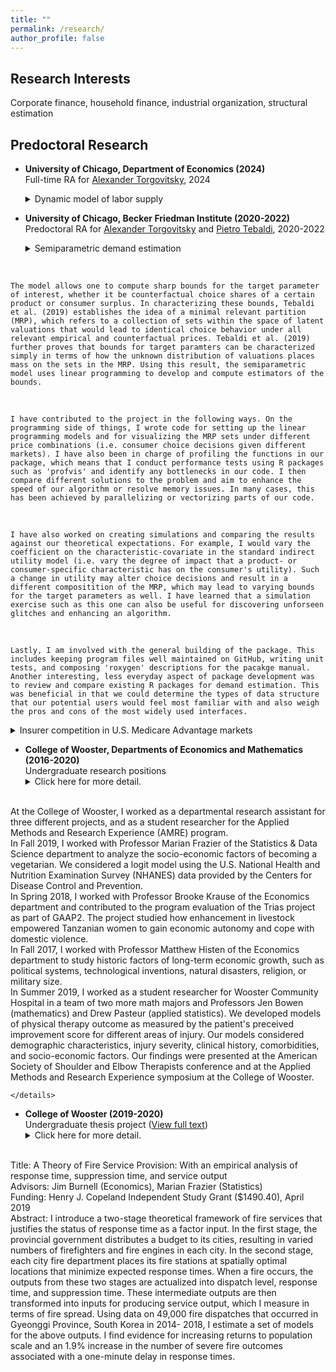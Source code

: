 ```yaml
---
title: ""
permalink: /research/
author_profile: false
---
```

## Research Interests

Corporate finance, household finance, industrial organization, structural estimation


## Predoctoral Research
* <strong>University of Chicago, Department of Economics (2024)</strong><br>
Full-time RA for [Alexander Torgovitsky](https://a-torgovitsky.github.io), 2024 <br>
  <details>
  <summary>Dynamic model of labor supply</summary>
  <br> 

    Before starting graduate school at UIUC Gies, I briefly (for about six months) worked as a research assistant for Professor Alexander Torgovitsky on an econometrics proejct studying whether experiments can validate structural models. 
    <br>
    
    I was in charge of reviewing and profiling a program written in Julia that solved a dynamic model of labor supply. My report included a summary of this model and a detailed description of how we solved the model using backward induction. Although I did not write the original code, I contributed to speeding up the program and choosing the most appropriate non-linear optimization solver and algorithm for our problem. Overall, I learned how one can write and solve a behavioral model involving stochastic utility shocks and gained experience in estimating a structural model. 
    <br>

    I also worked on developing a pipeline for the project using task management softwares such as Snakemake, Nextflow and Scriptflow. Wikipedia defines these as softwares used for composing and executing a series of computational and data manipulation steps (i.e. workflows) in a scientific application. Since the project involved a very large number of simulations and estimations, I developed code scripts for orchestrating job submissions on the university computer networks. 

  </details>

* <strong>University of Chicago, Becker Friedman Institute (2020-2022)</strong><br>
Predoctoral RA for [Alexander Torgovitsky](https://a-torgovitsky.github.io) and [Pietro Tebaldi](https://www.pietrotebaldi.com), 2020-2022 <br>
  <details>
  <summary>Semiparametric demand estimation</summary>
  <br> 

    I work with Professor Alexander Torgovitsky at the University of Chicago to develop an R package for semiparametric demand estimation. The econometric method embodied in this project is an extension of the nonparametric discrete choice model presented in [Tebaldi, Torgovitsky, and Yang (Econometrica 2023)](https://onlinelibrary.wiley.com/doi/abs/10.3982/ECTA17215). The nonparametric model relaxes distributional assumptions about the latent valuations behind a consumer's utility, whereas in traditional approaches, the valuations are specified to be in a parametric family. (For example, the logit model requires that the latent valuations follow type I extreme value distribution.) The semiparametric model is similar in that it leaves the distribution of valuations unspecified, but it differs from the nonparametric model in that it parametrizes the impact of observable consumer- and product-specific characteristics on indirect utility with a linear function. 
<br>

    The model allows one to compute sharp bounds for the target parameter of interest, whether it be counterfactual choice shares of a certain product or consumer surplus. In characterizing these bounds, Tebaldi et al. (2019) establishes the idea of a minimal relevant partition (MRP), which refers to a collection of sets within the space of latent valuations that would lead to identical choice behavior under all relevant empirical and counterfactual prices. Tebaldi et al. (2019) further proves that bounds for target paramters can be characterized simply in terms of how the unknown distribution of valuations places mass on the sets in the MRP. Using this result, the semiparametric model uses linear programming to develop and compute estimators of the bounds.
<br>

    I have contributed to the project in the following ways. On the programming side of things, I wrote code for setting up the linear programming models and for visualizing the MRP sets under different price combinations (i.e. consumer choice decisions given different markets). I have also been in charge of profiling the functions in our package, which means that I conduct performance tests using R packages such as 'profvis' and identify any bottlenecks in our code. I then compare different solutions to the problem and aim to enhance the speed of our algorithm or resolve memory issues. In many cases, this has been achieved by parallelizing or vectorizing parts of our code. 
<br>

    I have also worked on creating simulations and comparing the results against our theoretical expectations. For example, I would vary the coefficient on the characteristic-covariate in the standard indirect utility model (i.e. vary the degree of impact that a product- or consumer-specific characteristic has on the consumer's utility). Such a change in utility may alter choice decisions and result in a different compositition of the MRP, which may lead to varying bounds for the target parameters as well. I have learned that a simulation exercise such as this one can also be useful for discovering unforseen glitches and enhancing an algorithm. 
<br>

    Lastly, I am involved with the general building of the package. This includes keeping program files well maintained on GitHub, writing unit tests, and composing 'roxygen' descriptions for the pacakge manual. Another interesting, less everyday aspect of package development was to review and compare existing R packages for demand estimation. This was beneficial in that we could determine the types of data structure that our potential users would feel most familiar with and also weigh the pros and cons of the most widely used interfaces. 
  </details>

  <details>
  <summary>Insurer competition in U.S. Medicare Advantage markets</summary>
<br> 

    Working with Professor Pietro Tebaldi at Columbia University and his coauthors, I contribute to a project that investigates the value of adding a 'public option' to health insurance exchanges. We consider the Medicare Advantage (MA) program, under which Medicare beneficiaries can opt out of Traditional Medicare (TM) program and enroll in a private-sector insurance plan. The MA program was implemented to diversify the consumer's choice set and to reduce healthcare costs through increased insurer competition. To provide some context, I breifly discuss below the institutional detail of the two programs.   
<br> 
    
    There are a few notable differences between TM and MA. First, coverage: TM only includes Medicare Part A (inpatient) and Part B (outpatient) and requires a separate enrollment for Part D (prescription drug), whereas MA plans are bundled with Parts A, B, and D and usually offer additional benefits such as hearing, dental, or vision. Second, cost structure: TM adopts a fee-for-service payment model and does not have a yearly limit on out-of-pocket costs, whereas MA plans usually do impose such limits for Part A and B services. Lastly, access to providers: TM allows beneficiaries to use any doctor or hospital that takes Medicare, whereas the choice of MA beneficiaries are constrained by the MA plan's provider network and service area.  
<br> 
    
    An interesting aspect of the MA program is the price negotiation that occurs between insurers and providers. Under TM, providers are reimbursed with a fee (calculated by a formula) for each service provided to the beneficiary. They cannot negotiate the payment rate but may choose to reject the rate and opt out of Medicare. On the contrary, under MA, providers have bargaining power against insurers and can form networks with other providers. In this unique setting, insurer competition becomes an important determinant of negotiated hospital prices and overall welfare in the U.S. healthcare industry. Ho and Lee (2017) identify and quantify this mechanism in much detail.  
<br> 
    
    I have contributed to the demand estimation side of the project by augmenting the model presented in Curto, Einav, Levin, and Bhattacharya (2021). We estimate a nested logit model of MA plan demand that accounts for hospital networks and their heterogeneity across plans. To do so, I work with large administrative data sets provided by the Centers for Medicare & Medicaid Services on plan bid, benefits, enrollment, and penetration rates across U.S. counties, while also managing data on hospital and physician networks. The compiled data allow us to derive the demand elasticities which are needed to observe equilibrium outcomes in counterfactual excercies and policy experiments.

  </details>

* <strong>College of Wooster, Departments of Economics and Mathematics (2016-2020)</strong><br>
Undergraduate research positions
  <details>
  <summary>Click here for more detail.</summary>
<br> 
    At the College of Wooster, I worked as a departmental research assistant for three different projects, and as a student researcher for the Applied Methods and Research Experience (AMRE) program. 
<br> 
    In Fall 2019, I worked with Professor Marian Frazier of the Statistics & Data Science department to analyze the socio-economic factors of becoming a vegetarian. We considered a logit model using the U.S. National Health and Nutrition Examination Survey (NHANES) data provided by the Centers for Disease Control and Prevention. 
<br> 
    In Spring 2018, I worked with Professor Brooke Krause of the Economics department and contributed to the program evaluation of the Trias project as part of GAAP2. The project studied how enhancement in livestock empowered Tanzanian women to gain economic autonomy and cope with domestic violence. 
<br> 
    In Fall 2017, I worked with Professor Matthew Histen of the Economics department to study historic factors of long-term economic growth, such as political systems, technological inventions, natural disasters, religion, or military size.
<br> 
    In Summer 2019, I worked as a student researcher for Wooster Community Hospital in a team of two more math majors and Professors Jen Bowen (mathematics) and Drew Pasteur (applied statistics). We developed models of physical therapy outcome as measured by the patient's preceived improvement score for different areas of injury. Our models considered demographic characteristics, injury severity, clinical history, comorbidities, and socio-economic factors. Our findings were presented at the American Society of Shoulder and Elbow Therapists conference and at the Applied Methods and Research Experience symposium at the College of Wooster.  

    </details>

* <strong>College of Wooster (2019-2020)</strong><br>
Undergraduate thesis project ([View full text](https://openworks.wooster.edu/cgi/viewcontent.cgi?article=11861&context=independentstudy))
  <details>
  <summary>Click here for more detail.</summary>
<br> 
    Title: A Theory of Fire Service Provision: With an empirical analysis of response time, suppression time, and service output
<br> 
    Advisors: Jim Burnell (Economics), Marian Frazier (Statistics)
<br> 
    Funding: Henry J. Copeland Independent Study Grant ($1490.40), April 2019
<br> 
    Abstract: I introduce a two-stage theoretical framework of fire services that justifies the status of response time as a factor input. In the first stage, the provincial government distributes a budget to its cities, resulting in varied numbers of firefighters and fire engines in each city. In the second stage, each city fire department places its fire stations at spatially optimal locations that minimize expected response times. When a fire occurs, the outputs from these two stages are actualized into dispatch level, response time, and suppression time. These intermediate outputs are then transformed into inputs for producing service output, which I measure in terms of fire spread. Using data on 49,000 fire dispatches that occurred in Gyeonggi Province, South Korea in 2014- 2018, I estimate a set of models for the above outputs. I find evidence for increasing returns to population scale and an 1.9% increase in the number of severe fire outcomes associated with a one-minute delay in response times.

  </details>